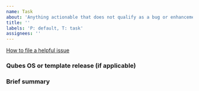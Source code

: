 ```yaml
---
name: Task
about: 'Anything actionable that does not qualify as a bug or enhancement'
title: ''
labels: 'P: default, T: task'
assignees: ''
---
```


[How to file a helpful issue](https://www.qubes-os.org/doc/issue-tracking/)

### Qubes OS or template release (if applicable)





### Brief summary





